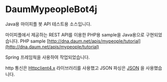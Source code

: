 DaumMypeopleBot4j
=================

Java용 마이피플 봇 API 테스트용 소스입니다.

마이피플에서 제공하는 REST API를 이용한 PHP용 sample을 Java용으로 구현되었습니다.
PHP sample [http://dna.daum.net/apis/mypeople/tutorial](http://dna.daum.net/apis/mypeople/tutorial)

Spring 프레임웍을 사용하여 작업되었습니다.

http 통신은 [Httpclient4.x](http://hc.apache.org/httpcomponents-client-4.3.x/index.html) 라이브러리를 사용했고
JSON 파싱은 [JSON](https://github.com/douglascrockford/JSON-java) 을 사용했습니다.
